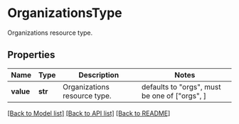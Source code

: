 # OrganizationsType

Organizations resource type.

## Properties
Name | Type | Description | Notes
------------ | ------------- | ------------- | -------------
**value** | **str** | Organizations resource type. | defaults to "orgs",  must be one of ["orgs", ]

[[Back to Model list]](README.md#documentation-for-models) [[Back to API list]](README.md#documentation-for-api-endpoints) [[Back to README]](README.md)


